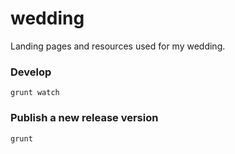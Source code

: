 wedding
=======

Landing pages and resources used for my wedding.

### Develop

```
grunt watch
```

### Publish a new release version

```
grunt
```

